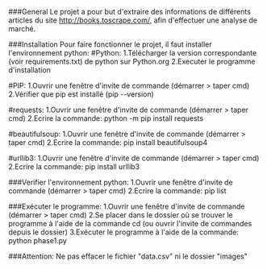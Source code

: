 ###General
Le projet a pour but d'extraire des informations de différents articles du site http://books.toscrape.com/, afin d'effectuer une analyse de marché.

###Installation
Pour faire fonctionner le projet, il faut installer l'environnement python:
#Python:
1.Télécharger la version correspondante (voir requirements.txt) de python sur Python.org
2.Executer le programme d'installation

#PIP:
1.Ouvrir une fenêtre d'invite de commande (démarrer > taper cmd)
2.Vérifier que pip est installé (pip --version)

#requests:
1.Ouvrir une fenêtre d'invite de commande (démarrer > taper cmd)
2.Ecrire la commande: python -m pip install requests

#beautifulsoup:
1.Ouvrir une fenêtre d'invite de commande (démarrer > taper cmd)
2.Ecrire la commande: pip install beautifulsoup4

#urllib3:
1.Ouvrir une fenêtre d'invite de commande (démarrer > taper cmd)
2.Ecrire la commande: pip install urllib3

###Verifier l'environnement python:
1.Ouvrir une fenêtre d'invite de commande (démarrer > taper cmd)
2.Ecrire la commande: pip list

###Exécuter le programme:
1.Ouvrir une fenêtre d'invite de commande (démarrer > taper cmd)
2.Se placer dans le dossier où se trouver le programme à l'aide de la commande cd (ou ouvrir l'invite de commandes depuis le dossier)
3.Exécuter le programme à l'aide de la commande: python phase1.py


###Attention:
Ne pas effacer le fichier "data.csv" ni le dossier "images" 